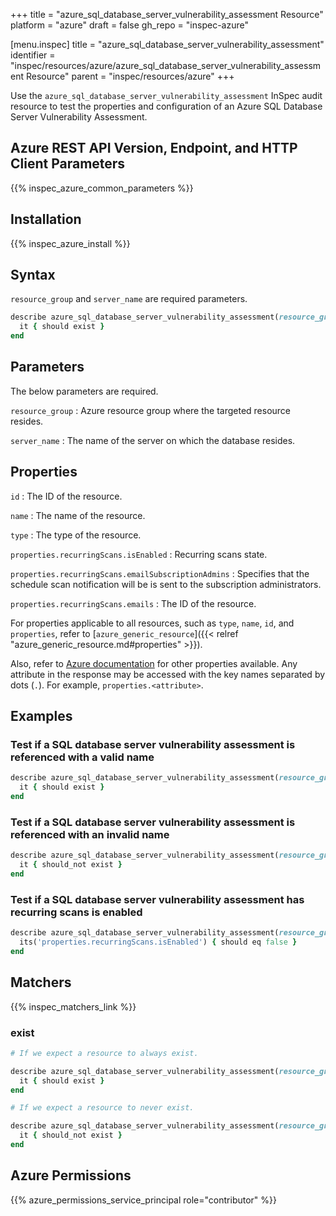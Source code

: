 +++
title = "azure_sql_database_server_vulnerability_assessment Resource"
platform = "azure"
draft = false
gh_repo = "inspec-azure"

[menu.inspec]
title = "azure_sql_database_server_vulnerability_assessment"
identifier = "inspec/resources/azure/azure_sql_database_server_vulnerability_assessment Resource"
parent = "inspec/resources/azure"
+++

Use the `azure_sql_database_server_vulnerability_assessment` InSpec audit resource to test the properties and configuration of an Azure SQL Database Server Vulnerability Assessment.

## Azure REST API Version, Endpoint, and HTTP Client Parameters

{{% inspec_azure_common_parameters %}}

## Installation

{{% inspec_azure_install %}}

## Syntax

`resource_group` and `server_name` are required parameters.

```ruby
describe azure_sql_database_server_vulnerability_assessment(resource_group: 'RESOURCE_GROUP', server_name: 'SERVER_NAME') do
  it { should exist }
end
```

## Parameters

The below parameters are required.

`resource_group`
: Azure resource group where the targeted resource resides.

`server_name`
: The name of the server on which the database resides.

## Properties

`id`
: The ID of the resource.

`name`
: The name of the resource.

`type`
: The type of the resource.

`properties.recurringScans.isEnabled`
: Recurring scans state.

`properties.recurringScans.emailSubscriptionAdmins`
: Specifies that the schedule scan notification will be is sent to the subscription administrators.

`properties.recurringScans.emails`
: The ID of the resource.

For properties applicable to all resources, such as `type`, `name`, `id`, and `properties`, refer to [`azure_generic_resource`]({{< relref "azure_generic_resource.md#properties" >}}).

Also, refer to [Azure documentation](https://learn.microsoft.com/en-us/rest/api/sql/2020-11-01-preview/server-vulnerability-assessments/get?tabs=HTTP) for other properties available.
Any attribute in the response may be accessed with the key names separated by dots (`.`). For example, `properties.<attribute>`.

## Examples

### Test if a SQL database server vulnerability assessment is referenced with a valid name

```ruby
describe azure_sql_database_server_vulnerability_assessment(resource_group: 'RESOURCE_GROUP', server_name: 'SERVER_NAME') do
  it { should exist }
end
```

### Test if a SQL database server vulnerability assessment is referenced with an invalid name

```ruby
describe azure_sql_database_server_vulnerability_assessment(resource_group: 'RESOURCE_GROUP', server_name: 'SERVER_NAME') do
  it { should_not exist }
end
```

### Test if a SQL database server vulnerability assessment has recurring scans is enabled

```ruby
describe azure_sql_database_server_vulnerability_assessment(resource_group: 'RESOURCE_GROUP', server_name: 'SERVER_NAME') do
  its('properties.recurringScans.isEnabled') { should eq false }
end
```

## Matchers

{{% inspec_matchers_link %}}

### exist

```ruby
# If we expect a resource to always exist.

describe azure_sql_database_server_vulnerability_assessment(resource_group: 'RESOURCE_GROUP', server_name: 'SERVER_NAME') do
  it { should exist }
end
```

```ruby
# If we expect a resource to never exist.

describe azure_sql_database_server_vulnerability_assessment(resource_group: 'RESOURCE_GROUP', server_name: 'SERVER_NAME') do
  it { should_not exist }
end
```

## Azure Permissions

{{% azure_permissions_service_principal role="contributor" %}}
